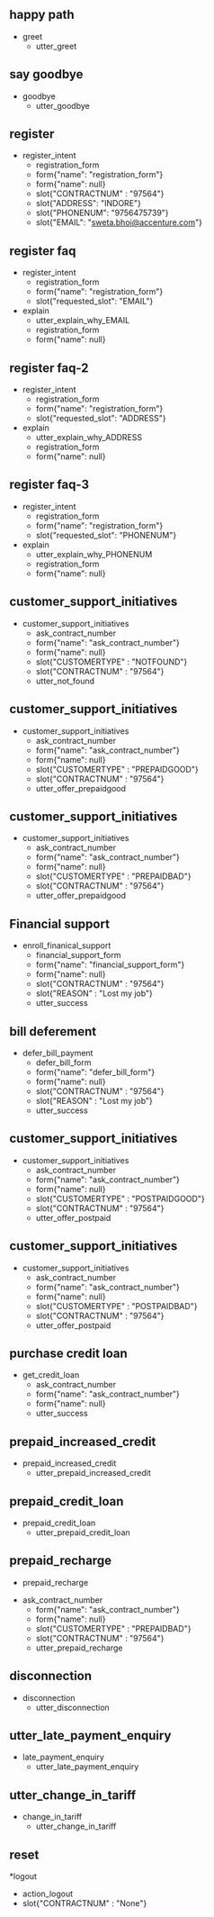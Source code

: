 ## happy path
* greet
  - utter_greet

## say goodbye
* goodbye
  - utter_goodbye

## register
* register_intent
  - registration_form
  - form{"name": "registration_form"}
  - form{"name": null}
  - slot{"CONTRACTNUM" : "97564"}
  - slot{"ADDRESS": "INDORE"}
  - slot{"PHONENUM": "9756475739"}
  - slot{"EMAIL": "sweta.bhoi@accenture.com"}


## register faq
* register_intent
  - registration_form
  - form{"name": "registration_form"}
  - slot{"requested_slot": "EMAIL"}
* explain
  - utter_explain_why_EMAIL
  - registration_form
  - form{"name": null}

## register faq-2
* register_intent
  - registration_form
  - form{"name": "registration_form"}
  - slot{"requested_slot": "ADDRESS"}
* explain
  - utter_explain_why_ADDRESS
  - registration_form
  - form{"name": null}

## register faq-3
* register_intent
  - registration_form
  - form{"name": "registration_form"}
  - slot{"requested_slot": "PHONENUM"}
* explain
  - utter_explain_why_PHONENUM
  - registration_form
  - form{"name": null}

## customer_support_initiatives
* customer_support_initiatives
  - ask_contract_number
  - form{"name": "ask_contract_number"}
  - form{"name": null}
  - slot{"CUSTOMERTYPE" : "NOTFOUND"}
  - slot{"CONTRACTNUM" : "97564"}
  - utter_not_found

## customer_support_initiatives
* customer_support_initiatives
  - ask_contract_number
  - form{"name": "ask_contract_number"}
  - form{"name": null}
  - slot{"CUSTOMERTYPE" : "PREPAIDGOOD"}
  - slot{"CONTRACTNUM" : "97564"}
  - utter_offer_prepaidgood

## customer_support_initiatives
* customer_support_initiatives
  - ask_contract_number
  - form{"name": "ask_contract_number"}
  - form{"name": null}
  - slot{"CUSTOMERTYPE" : "PREPAIDBAD"}
  - slot{"CONTRACTNUM" : "97564"}
  - utter_offer_prepaidgood


## Financial support
* enroll_finanical_support
  - financial_support_form
  - form{"name": "financial_support_form"}
  - form{"name": null}
  - slot{"CONTRACTNUM" : "97564"}
  - slot{"REASON" : "Lost my job"}
  - utter_success 

## bill deferement
* defer_bill_payment
  - defer_bill_form
  - form{"name": "defer_bill_form"}
  - form{"name": null}
  - slot{"CONTRACTNUM" : "97564"}
  - slot{"REASON" : "Lost my job"}
  - utter_success

## customer_support_initiatives
* customer_support_initiatives
  - ask_contract_number
  - form{"name": "ask_contract_number"}
  - form{"name": null}
  - slot{"CUSTOMERTYPE" : "POSTPAIDGOOD"}
  - slot{"CONTRACTNUM" : "97564"}
  - utter_offer_postpaid

## customer_support_initiatives
* customer_support_initiatives
  - ask_contract_number
  - form{"name": "ask_contract_number"}
  - form{"name": null}
  - slot{"CUSTOMERTYPE" : "POSTPAIDBAD"}
  - slot{"CONTRACTNUM" : "97564"}
  - utter_offer_postpaid



## purchase credit loan
* get_credit_loan
  - ask_contract_number
  - form{"name": "ask_contract_number"}
  - form{"name": null}
  - utter_success

## prepaid_increased_credit
* prepaid_increased_credit
  - utter_prepaid_increased_credit

## prepaid_credit_loan
* prepaid_credit_loan
  - utter_prepaid_credit_loan

## prepaid_recharge
* prepaid_recharge
- ask_contract_number
  - form{"name": "ask_contract_number"}
  - form{"name": null}
  - slot{"CUSTOMERTYPE" : "PREPAIDBAD"}
  - slot{"CONTRACTNUM" : "97564"}
  - utter_prepaid_recharge

## disconnection
* disconnection
  - utter_disconnection

## utter_late_payment_enquiry
* late_payment_enquiry
  - utter_late_payment_enquiry


## utter_change_in_tariff
* change_in_tariff
  - utter_change_in_tariff


## reset
*logout
  - action_logout
  - slot{"CONTRACTNUM" : "None"}

